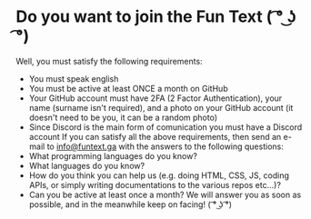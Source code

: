 # Do you want to join the Fun Text ( ͡° ͜ʖ ͡°)
Well, you must satisfy the following requirements:
- You must speak english
- You must be active at least ONCE a month on GitHub
- Your GitHub account must have 2FA (2 Factor Authentication), your name (surname isn't required), and a photo on your GitHub account (it doesn't need to be you, it can be a random photo)
- Since Discord is the main form of comunication you must have a Discord account
If you can satisfy all the above requirements, then send an e-mail to [info@funtext.ga](mailto:info@funtext.ga) with the answers to the following questions:
- What programming languages do you know?
- What languages do you know?
- How do you think you can help us (e.g. doing HTML, CSS, JS, coding APIs, or simply writing documentations to the various repos etc...)?
- Can you be active at least once a month?
We will answer you as soon as possible, and in the meanwhile keep on facing! ( ͡° ͜ʖ ͡°)
